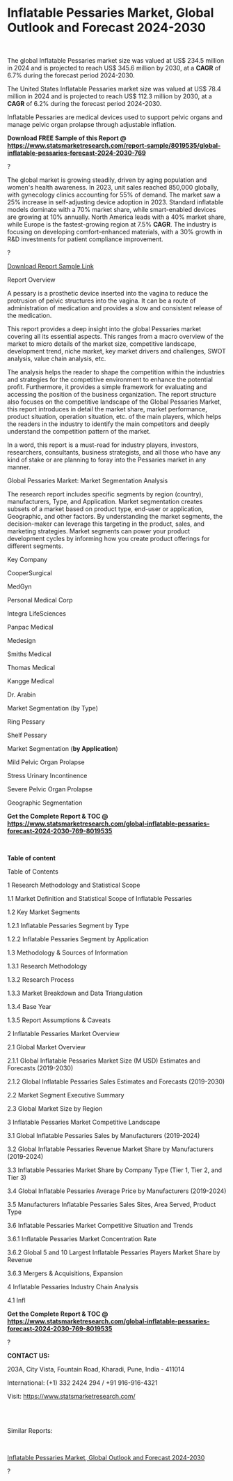 <h1>Inflatable Pessaries Market, Global Outlook and Forecast 2024-2030</h1><br/><p>The global Inflatable Pessaries market size was valued at US$ 234.5 million in 2024 and is projected to reach US$ 345.6 million by 2030, at a <strong>CAGR</strong> of 6.7% during the forecast period 2024-2030.</p>
 
 
 
 <p>The United States Inflatable Pessaries market size was valued at US$ 78.4 million in 2024 and is projected to reach US$ 112.3 million by 2030, at a <strong>CAGR</strong> of 6.2% during the forecast period 2024-2030.</p>
 
 
 
 <p>Inflatable Pessaries are medical devices used to support pelvic organs and manage pelvic organ prolapse through adjustable inflation.</p>
 
 
 
 <div><b>Download FREE Sample of this Report @ <a href="https://www.statsmarketresearch.com/download-free-sample/8019535/global-inflatable-pessaries-forecast-2024-2030-769">https://www.statsmarketresearch.com/report-sample/8019535/global-inflatable-pessaries-forecast-2024-2030-769</a></b></div>
 
 
 
 <p>? </p>
 
 
 
 <p>The global market is growing steadily, driven by aging population and women&#39;s health awareness. In 2023, unit sales reached 850,000 globally, with gynecology clinics accounting for 55% of demand. The market saw a 25% increase in self-adjusting device adoption in 2023. Standard inflatable models dominate with a 70% market share, while smart-enabled devices are growing at 10% annually. North America leads with a 40% market share, while Europe is the fastest-growing region at 7.5% <strong>CAGR</strong>. The industry is focusing on developing comfort-enhanced materials, with a 30% growth in R&D investments for patient compliance improvement.</p>
 
 
 
 <p>? </p>
 
 
 
 <p><a href="https://www.statsmarketresearch.com/download-free-sample/8019535/global-inflatable-pessaries-forecast-2024-2030-769">Download Report Sample Link</a></p>
 
 
 
 <p>Report Overview</p>
 
 
 
 <p>A pessary is a prosthetic device inserted into the vagina to reduce the protrusion of pelvic structures into the vagina. It can be a route of administration of medication and provides a slow and consistent release of the medication.</p>
 
 
 
 <p>This report provides a deep insight into the global Pessaries market covering all its essential aspects. This ranges from a macro overview of the market to micro details of the market size, competitive landscape, development trend, niche market, key market drivers and challenges, SWOT analysis, value chain analysis, etc.</p>
 
 
 
 <p>The analysis helps the reader to shape the competition within the industries and strategies for the competitive environment to enhance the potential profit. Furthermore, it provides a simple framework for evaluating and accessing the position of the business organization. The report structure also focuses on the competitive landscape of the Global Pessaries Market, this report introduces in detail the market share, market performance, product situation, operation situation, etc. of the main players, which helps the readers in the industry to identify the main competitors and deeply understand the competition pattern of the market.</p>
 
 
 
 <p>In a word, this report is a must-read for industry players, investors, researchers, consultants, business strategists, and all those who have any kind of stake or are planning to foray into the Pessaries market in any manner.</p>
 
 
 
 <p>Global Pessaries Market: Market Segmentation Analysis</p>
 
 
 
 <p>The research report includes specific segments by region (country), manufacturers, Type, and Application. Market segmentation creates subsets of a market based on product type, end-user or application, Geographic, and other factors. By understanding the market segments, the decision-maker can leverage this targeting in the product, sales, and marketing strategies. Market segments can power your product development cycles by informing how you create product offerings for different segments.</p>
 
 
 
 <p>Key Company</p>
 
 
 
 <p>CooperSurgical</p>
 
 
 
 <p>MedGyn</p>
 
 
 
 <p>Personal Medical Corp</p>
 
 
 
 <p>Integra LifeSciences</p>
 
 
 
 <p>Panpac Medical</p>
 
 
 
 <p>Medesign</p>
 
 
 
 <p>Smiths Medical</p>
 
 
 
 <p>Thomas Medical</p>
 
 
 
 <p>Kangge Medical</p>
 
 
 
 <p>Dr. Arabin</p>
 
 
 
 <p>Market Segmentation (by Type)</p>
 
 
 
 <p>Ring Pessary</p>
 
 
 
 <p>Shelf Pessary</p>
 
 
 
 <p>Market Segmentation (<strong>by Application</strong>)</p>
 
 
 
 <p>Mild Pelvic Organ Prolapse</p>
 
 
 
 <p>Stress Urinary Incontinence</p>
 
 
 
 <p>Severe Pelvic Organ Prolapse</p>
 
 
 
 <p>Geographic Segmentation</p>
 
 
 
 <div><b>Get the Complete Report & TOC @ <a href="https://www.statsmarketresearch.com/global-inflatable-pessaries-forecast-2024-2030-769-8019535">https://www.statsmarketresearch.com/global-inflatable-pessaries-forecast-2024-2030-769-8019535</a></b></div>
 
 
 
 <p><br />
 
 <b>Table of content</b></p>
 
 
 
 <p>Table of Contents<br />
 
 1 Research Methodology and Statistical Scope<br />
 
 1.1 Market Definition and Statistical Scope of Inflatable Pessaries<br />
 
 1.2 Key Market Segments<br />
 
 1.2.1 Inflatable Pessaries Segment by Type<br />
 
 1.2.2 Inflatable Pessaries Segment by Application<br />
 
 1.3 Methodology & Sources of Information<br />
 
 1.3.1 Research Methodology<br />
 
 1.3.2 Research Process<br />
 
 1.3.3 Market Breakdown and Data Triangulation<br />
 
 1.3.4 Base Year<br />
 
 1.3.5 Report Assumptions & Caveats<br />
 
 2 Inflatable Pessaries Market Overview<br />
 
 2.1 Global Market Overview<br />
 
 2.1.1 Global Inflatable Pessaries Market Size (M USD) Estimates and Forecasts (2019-2030)<br />
 
 2.1.2 Global Inflatable Pessaries Sales Estimates and Forecasts (2019-2030)<br />
 
 2.2 Market Segment Executive Summary<br />
 
 2.3 Global Market Size by Region<br />
 
 3 Inflatable Pessaries Market Competitive Landscape<br />
 
 3.1 Global Inflatable Pessaries Sales by Manufacturers (2019-2024)<br />
 
 3.2 Global Inflatable Pessaries Revenue Market Share by Manufacturers (2019-2024)<br />
 
 3.3 Inflatable Pessaries Market Share by Company Type (Tier 1, Tier 2, and Tier 3)<br />
 
 3.4 Global Inflatable Pessaries Average Price by Manufacturers (2019-2024)<br />
 
 3.5 Manufacturers Inflatable Pessaries Sales Sites, Area Served, Product Type<br />
 
 3.6 Inflatable Pessaries Market Competitive Situation and Trends<br />
 
 3.6.1 Inflatable Pessaries Market Concentration Rate<br />
 
 3.6.2 Global 5 and 10 Largest Inflatable Pessaries Players Market Share by Revenue<br />
 
 3.6.3 Mergers & Acquisitions, Expansion<br />
 
 4 Inflatable Pessaries Industry Chain Analysis<br />
 
 4.1 Infl</p>
 
 
 
 <div><b>Get the Complete Report & TOC @ <a href="https://www.statsmarketresearch.com/global-inflatable-pessaries-forecast-2024-2030-769-8019535">https://www.statsmarketresearch.com/global-inflatable-pessaries-forecast-2024-2030-769-8019535</a></b></div>
 
 
 
 <p>? </p>
 
 
 
 <p><b>CONTACT US:</b><br />
 
 203A, City Vista, Fountain Road, Kharadi, Pune, India - 411014<br />
 
 International: (+1) 332 2424 294 / +91 916-916-4321<br />
 
 Visit: <a href="https://www.statsmarketresearch.com/">https://www.statsmarketresearch.com/</a><br />
 
 <br />
 
 <br />
 
 Similar Reports:<br />
 
 <br />
 
 <a href="https://www.statsmarketresearch.com/global-inflatable-pessaries-forecast-2024-2030-586-8019536">Inflatable Pessaries Market, Global Outlook and Forecast 2024-2030</a><br />
 
 ? </p>